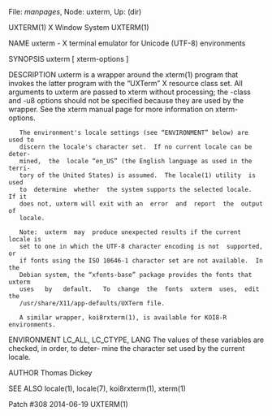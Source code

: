 File: *manpages*,  Node: uxterm,  Up: (dir)

UXTERM(1)                       X Window System                      UXTERM(1)



NAME
       uxterm - X terminal emulator for Unicode (UTF-8) environments

SYNOPSIS
       uxterm [ xterm-options ]

DESCRIPTION
       uxterm is a wrapper around the xterm(1) program that invokes the latter
       program with the “UXTerm” X  resource  class  set.   All  arguments  to
       uxterm  are  passed  to  xterm  without  processing; the -class and -u8
       options should not be specified because they are used by  the  wrapper.
       See the xterm manual page for more information on xterm-options.

       The environment's locale settings (see “ENVIRONMENT” below) are used to
       discern the locale's character set.  If no current locale can be deter-
       mined,  the  locale “en_US” (the English language as used in the terri-
       tory of the United States) is assumed.  The locale(1) utility  is  used
       to  determine  whether  the system supports the selected locale.  If it
       does not, uxterm will exit with an  error  and  report  the  output  of
       locale.

       Note:  uxterm  may  produce unexpected results if the current locale is
       set to one in which the UTF-8 character encoding is not  supported,  or
       if fonts using the ISO 10646-1 character set are not available.  In the
       Debian system, the “xfonts-base” package provides the fonts that uxterm
       uses   by   default.   To  change  the  fonts  uxterm  uses,  edit  the
       /usr/share/X11/app-defaults/UXTerm file.

       A similar wrapper, koi8rxterm(1), is available for KOI8-R environments.

ENVIRONMENT
       LC_ALL, LC_CTYPE, LANG
              The values of these variables are checked, in order,  to  deter-
              mine the character set used by the current locale.

AUTHOR
       Thomas Dickey

SEE ALSO
       locale(1), locale(7), koi8rxterm(1), xterm(1)



Patch #308                        2014-06-19                         UXTERM(1)
